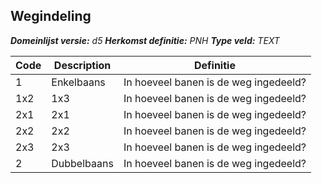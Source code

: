 ﻿## Wegindeling

*__Domeinlijst versie:__ d5*
*__Herkomst definitie:__ PNH*
*__Type veld:__ TEXT*

|__Code__ |__Description__ |__Definitie__	|
|	---	|	---	|   ---	| 
| 1 | Enkelbaans | In hoeveel banen is de weg ingedeeld? |
| 1x2 | 1x3 | In hoeveel banen is de weg ingedeeld? |
| 2x1 | 2x1 | In hoeveel banen is de weg ingedeeld? |
| 2x2 | 2x2 | In hoeveel banen is de weg ingedeeld? |
| 2x3 | 2x3 | In hoeveel banen is de weg ingedeeld? |
| 2 | Dubbelbaans | In hoeveel banen is de weg ingedeeld? |
